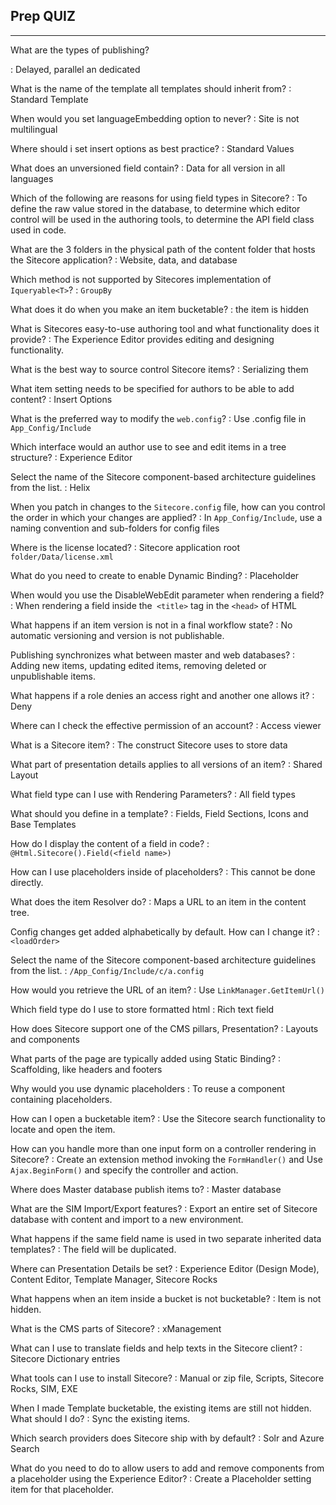 ## Prep QUIZ
---

What are the types of publishing?

: Delayed, parallel an dedicated

What is the name of the template all templates should inherit from?
: Standard Template

When would you set languageEmbedding option to never?
: Site is not multilingual

Where should i set insert options as best practice?
: Standard Values

What does an unversioned field contain?
: Data for all version in all languages

Which of the following are reasons for using field types in Sitecore?
: To define the raw value stored in the database, to determine which editor control will be used in the authoring tools, to determine the API field class used in code.

What are the 3 folders in the physical path of the content folder that hosts the Sitecore application?
: Website, data, and database

Which method is not supported by Sitecores implementation of `Iqueryable<T>`?
: `GroupBy`

What does it do when you make an item bucketable?
: the item is hidden

What is Sitecores easy-to-use authoring tool and what functionality does it provide?
: The Experience Editor provides editing and designing functionality.

What is the best way to source control Sitecore items?
: Serializing them

What item setting needs to be specified for authors to be able to add content?
: Insert Options

What is the preferred way to modify the `web.config`?
: Use .config file in `App_Config/Include`

Which interface would an author use to see and edit items in a tree structure?
: Experience Editor

Select the name of the Sitecore component-based architecture guidelines from the list.
: Helix

When you patch in changes to the `Sitecore.config` file, how can you control the order in which your changes are applied?
: In `App_Config/Include`, use a naming convention and sub-folders for config files

Where is the license located?
: Sitecore application root `folder/Data/license.xml`

What do you need to create to enable Dynamic Binding?
: Placeholder

When would you use the DisableWebEdit parameter when rendering a field?
: When rendering a field inside the` <title>` tag in the `<head>` of HTML

What happens if an item version is not in a final workflow state?
: No automatic versioning and version is not publishable.

Publishing synchronizes what between master and web databases?
: Adding new items, updating edited items, removing deleted or unpublishable items.

What happens if a role denies an access right and another one allows it?
: Deny

Where can I check the effective permission of an account?
: Access viewer

What is a Sitecore item?
: The construct Sitecore uses to store data

What part of presentation details applies to all versions of an item?
: Shared Layout

What field type can I use with Rendering Parameters?
: All field types

What should you define in a template?
: Fields, Field Sections, Icons and Base Templates

How do I display the content of a field in code?
: `@Html.Sitecore().Field(<field name>)`

How can I use placeholders inside of placeholders?
: This cannot be done directly.

What does the item Resolver do?
: Maps a URL to an item in the content tree.

Config changes get added alphabetically by default. How can I change it?
: `<loadOrder>`

Select the name of the Sitecore component-based architecture guidelines from the list.
: `/App_Config/Include/c/a.config`

How would you retrieve the URL of an item?
: Use `LinkManager.GetItemUrl()`

Which field type do I use to store formatted html
: Rich text field

How does Sitecore support one of the CMS pillars, Presentation?
: Layouts and components

What parts of the page are typically added using Static Binding?
: Scaffolding, like headers and footers

Why would you use dynamic placeholders
: To reuse a component containing placeholders.

How can I open a bucketable item?
: Use the Sitecore search functionality to locate and open the item.

How can you handle more than one input form on a controller rendering in Sitecore?
: Create an extension method invoking the `FormHandler()` and Use `Ajax.BeginForm()` and specify the controller and action.

Where does Master database publish items to?
: Master database

What are the SIM Import/Export features?
: Export an entire set of Sitecore database with content and import to a new environment.


What happens if the same field name is used in two separate inherited data templates?
: The field will be duplicated.

Where can Presentation Details be set?
: Experience Editor (Design Mode), Content Editor, Template Manager, Sitecore Rocks

What happens when an item inside a bucket is not bucketable?
: Item is not hidden.

What is the CMS parts of Sitecore?
: xManagement

What can I use to translate fields and help texts in the Sitecore client?
: Sitecore Dictionary entries

What tools can I use to install Sitecore?
: Manual or zip file, Scripts, Sitecore Rocks, SIM, EXE

When I made Template bucketable, the existing items are still not hidden. What should I do?
: Sync the existing items.

Which search providers does Sitecore ship with by default?
: Solr and Azure Search

What do you need to do to allow users to add and remove components from a placeholder using the Experience Editor?
: Create a Placeholder setting item for that placeholder.